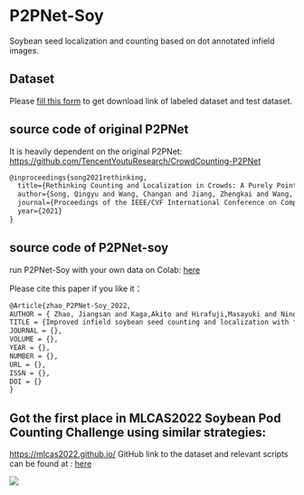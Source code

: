 # P2PNet-Soy  
Soybean seed localization and counting based on dot annotated infield images.  

## Dataset  
Please [fill this form](https://forms.gle/MmZrv642TYcBJsQ46) to get download link of labeled dataset and test dataset.  

## source code of original P2PNet
It is heavily dependent on the original P2PNet: https://github.com/TencentYoutuResearch/CrowdCounting-P2PNet
```latex
@inproceedings{song2021rethinking,
  title={Rethinking Counting and Localization in Crowds: A Purely Point-Based Framework},
  author={Song, Qingyu and Wang, Changan and Jiang, Zhengkai and Wang, Yabiao and Tai, Ying and Wang, Chengjie and Li, Jilin and Huang, Feiyue and Wu, Yang},
  journal={Proceedings of the IEEE/CVF International Conference on Computer Vision},
  year={2021}
}  
```
## source code of P2PNet-soy  
run P2PNet-Soy with your own data on Colab: [here](https://colab.research.google.com/drive/1MZnoWrbFht19Del5tV8YdnaNS79Ryh5U?usp=sharing)

Please cite this paper if you like it：  

```latex
@Article{zhao_P2PNet-Soy_2022,
AUTHOR = { Zhao, Jiangsan and Kaga,Akito and Hirafuji,Masayuki and Ninomiya,Seishi and Guo, Wei},
TITLE = {Improved infield soybean seed counting and localization with feature level considered},
JOURNAL = {},
VOLUME = {},
YEAR = {},
NUMBER = {},
URL = {},
ISSN = {},
DOI = {}
}
```
## Got the first place in MLCAS2022 Soybean Pod Counting Challenge using similar strategies:
https://mlcas2022.github.io/
GitHub link to the dataset and relevant scripts can be found at : [here](https://github.com/ZJiangsan/MLCAS2022_Soypod_counting)

![](https://github.com/UTokyo-FieldPhenomics-Lab/P2PNet-Soy/blob/main/P13W_prediction_withGT.gif)
